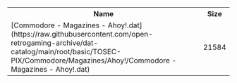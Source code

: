 <table>
<tr><th>Name</th><th>Size</th></tr>
<tr><td>
[Commodore - Magazines - Ahoy!.dat](https://raw.githubusercontent.com/open-retrogaming-archive/dat-catalog/main/root/basic/TOSEC-PIX/Commodore/Magazines/Ahoy!/Commodore - Magazines - Ahoy!.dat)
</td><td>21584</td></tr>
</table>
